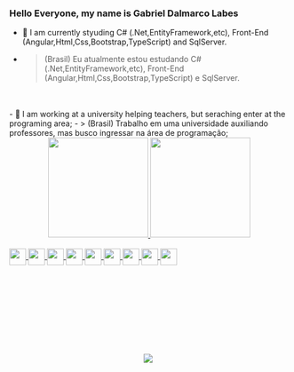 ### Hello Everyone, my name is Gabriel Dalmarco Labes


- 🌱 I am currently  styuding  C# (.Net,EntityFramework,etc), Front-End (Angular,Html,Css,Bootstrap,TypeScript) and SqlServer.
- > (Brasil) Eu atualmente estou estudando C# (.Net,EntityFramework,etc), Front-End (Angular,Html,Css,Bootstrap,TypeScript) e SqlServer.
<br>
<br>
- 🤖 I am working at a university helping teachers, but seraching  enter at the programing area;
- > (Brasil) Trabalho em uma universidade auxiliando professores, mas busco ingressar na área de programação;


<div align="center" margin-botton: "10rem">
  <a href="https://github.com/gameking360">
  <img height="180em" src="https://gitahub-readme-stats.vercel.app/api?username=Gameking360&show_icons=true&theme=dracula&include_all_commits=true&count_private=true"/>
  <img height="180em" src="https://github-readme-stats.vercel.app/api/top-langs/?username=Gameking360&layout=compact&langs_count=168&theme=gotham"/>
</div>

<div style= "display: inline block"><br>
  <img align="center" height="30" weigth="40" src="https://cdn.jsdelivr.net/gh/devicons/devicon/icons/html5/html5-original.svg" />
  <img align="center" height="30" weigth="40" src="https://cdn.jsdelivr.net/gh/devicons/devicon/icons/css3/css3-original.svg" />
  <img align="center" height="30" weigth="40" src="https://cdn.jsdelivr.net/gh/devicons/devicon/icons/angularjs/angularjs-original.svg" />
  <img align="center" height="30" weigth="40" src="https://cdn.jsdelivr.net/gh/devicons/devicon/icons/dotnetcore/dotnetcore-original.svg" />
  <img align="center" height="30" weigth="40" src="https://cdn.jsdelivr.net/gh/devicons/devicon/icons/csharp/csharp-original.svg" />
  <img align="center" height="30" weigth="40" src="https://cdn.jsdelivr.net/gh/devicons/devicon/icons/github/github-original-wordmark.svg" />
  <img align="center" height="30" weigth="40" src="https://cdn.jsdelivr.net/gh/devicons/devicon/icons/typescript/typescript-original.svg" />
  <img align="center" height="30" weigth="40" src="https://cdn.jsdelivr.net/gh/devicons/devicon/icons/visualstudio/visualstudio-plain.svg" />
  <img align="center" height="30" weigth="40" src="https://cdn.jsdelivr.net/gh/devicons/devicon/icons/java/java-original.svg" />
</div>

<div align="center" style="padding-top: 10rem"> 
  <a href="https://www.linkedin.com/in/gabriel-labes-0733451b2/" target="_blank"><img src="https://img.shields.io/badge/-LinkedIn-%230077B5?style=for-the-badge&logo=linkedin&logoColor=white" target="_blank"></a> 
</div>